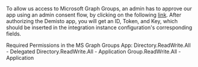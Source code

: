 To allow us access to Microsoft Graph Groups, an admin has to approve our app using an admin consent flow, by clicking on the following [link](https://oproxy.demisto.ninja/ms-graph-groups).
After authorizing the Demisto app, you will get an ID, Token, and Key, which should be inserted in the integration instance configuration's corresponding fields.

Required Permissions in the MS Graph Groups App:
Directory.ReadWrite.All - Delegated
Directory.ReadWrite.All - Application
Group.ReadWrite.All - Application